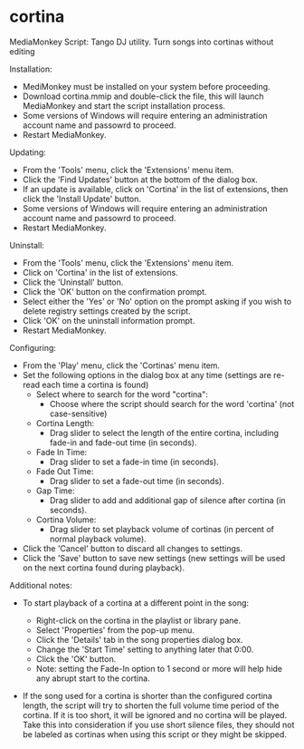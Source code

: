 cortina
=======

MediaMonkey Script: Tango DJ utility. Turn songs into cortinas without editing

Installation:

* MediMonkey must be installed on your system before proceeding.
* Download cortina.mmip and double-click the file, this will launch MediaMonkey and start the script installation process.
* Some versions of Windows will require entering an administration account name and passowrd to proceed.
* Restart MediaMonkey.

Updating:

* From the 'Tools' menu, click the 'Extensions' menu item.
* Click the 'Find Updates' button at the bottom of the dialog box.
* If an update is available, click on 'Cortina' in the list of extensions, then click the 'Install Update' button.
* Some versions of Windows will require entering an administration account name and passowrd to proceed.
* Restart MediaMonkey.

Uninstall:

* From the 'Tools' menu, click the 'Extensions' menu item.
* Click on 'Cortina' in the list of extensions.
* Click the 'Uninstall' button.
* Click the 'OK' button on the confirmation prompt.
* Select either the 'Yes' or 'No' option on the prompt asking if you wish to delete registry settings created by the script.
* Click 'OK' on the uninstall information prompt.
* Restart MediaMonkey.

Configuring:

* From the 'Play' menu, click the 'Cortinas' menu item.
* Set the following options in the dialog box at any time (settings are re-read each time a cortina is found)
  * Select where to search for the word "cortina":
    - Choose where the script should search for the word 'cortina' (not case-sensitive)
  * Cortina Length:
    - Drag slider to select the length of the entire cortina, including fade-in and fade-out time  (in seconds).
  * Fade In Time:
    - Drag slider to set a fade-in time (in seconds).
  * Fade Out Time:
    - Drag slider to set a fade-out time (in seconds).
  * Gap Time:
    - Drag slider to add and additional gap of silence after cortina (in seconds).
  * Cortina Volume:
    - Drag slider to set playback volume of cortinas (in percent of normal playback volume).
* Click the 'Cancel' button to discard all changes to settings.
* Click the 'Save' button to save new settings (new settings will be used on the next cortina found during playback).

Additional notes:
* To start playback of a cortina at a different point in the song:
    * Right-click on the cortina in the playlist or library pane.
    * Select 'Properties' from the pop-up menu.
    * Click the 'Details' tab in the song properties dialog box.
    * Change the 'Start Time' setting to anything later that 0:00.
    * Click the 'OK' button.
    * Note: setting the Fade-In option to 1 second or more will help hide any abrupt start to the cortina.
    
* If the song used for a cortina is shorter than the configured cortina length, the script will try to shorten the 
  full volume time period of the cortina.  If it is too short, it will be ignored and no cortina will be played.
  Take this into consideration if you use short silence files, they should not be labeled as cortinas when using this
  script or they might be skipped.

